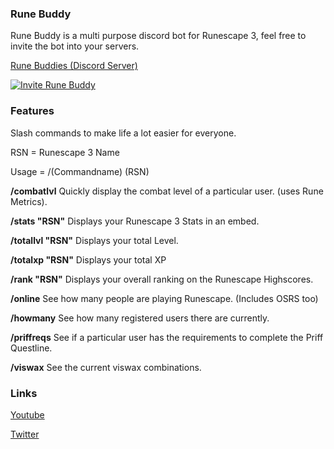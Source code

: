### Rune Buddy
Rune Buddy is a multi purpose discord bot for Runescape 3, feel free to invite the bot into your servers.

[Rune Buddies (Discord Server)](https://discord.gg/kTmWQ8JDRv)


[![Invite Rune Buddy](https://hypixel.net/attachments/invitenow-png.1612590/ "Invite Rune Buddy")](https://discord.com/oauth2/authorize?client_id=703207823777202186&permissions=8&scope=bot%20applications.commands "Invite Rune Buddy")
### Features

Slash commands to make life a lot easier for everyone.

RSN = Runescape 3 Name

Usage = /(Commandname) (RSN)

**/combatlvl** Quickly display the combat level of a particular user. (uses Rune Metrics).

**/stats "RSN"** Displays your Runescape 3 Stats in an embed.

**/totallvl "RSN"** Displays your total Level.

**/totalxp "RSN"** Displays your total XP

**/rank "RSN"** Displays your overall ranking on the Runescape Highscores.

**/online** See how many people are playing Runescape. (Includes OSRS too)

**/howmany** See how many registered users there are currently.

**/priffreqs** See if a particular user has the requirements to complete the Priff Questline.

**/viswax** See the current viswax combinations.


### Links

[Youtube](http://youtube.com/c/mrrelliks/)

[Twitter](http://twitter.com/mattthedean)


